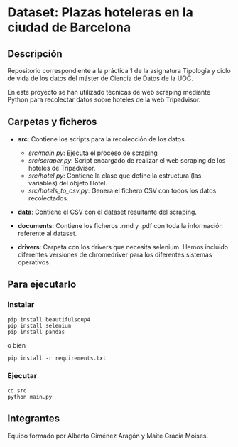 # Dataset: Plazas hoteleras en la ciudad de Barcelona

## Descripción
Repositorio correspondiente a la práctica 1 de la asignatura Tipología y ciclo de vida de los datos 
del máster de Ciencia de Datos de la UOC.

En este proyecto se han utilizado técnicas de web scraping mediante Python para recolectar 
datos sobre hoteles de la web Tripadvisor.


## Carpetas y ficheros
- **src**: Contiene los scripts para la recolección de los datos
    - *src/main.py*: Ejecuta el proceso de scraping
    - *src/scraper.py*: Script encargado de realizar el web scraping de los hoteles de Tripadvisor.
    - *src/hotel.py*: Contiene la clase que define la estructura (las variables) del objeto Hotel.
    - *src/hotels_to_csv.py*: Genera el fichero CSV con todos los datos recolectados.
    
- **data**: Contiene el CSV con el dataset resultante del scraping.

- **documents**: Contiene los ficheros .rmd y .pdf con toda la información referente al dataset.

- **drivers**: Carpeta con los drivers que necesita selenium.  Hemos incluido diferentes 
versiones de chromedriver para los diferentes sistemas operativos.


## Para ejecutarlo

### Instalar
```
pip install beautifulsoup4
pip install selenium
pip install pandas
```



o bien

```
pip install -r requirements.txt
```
### Ejecutar
```
cd src
python main.py
```

## Integrantes
Equipo formado por Alberto Giménez Aragón y Maite Gracia Moises.
